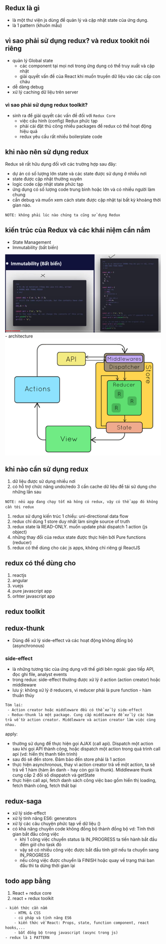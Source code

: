 ## Redux là gì
- là một thư viện js dùng để quản lý và cập nhật state của ứng dụng.
- là 1 pattern (khuôn mẫu)

## vì sao phải sử dụng redux? và redux tookit nói riêng
- quản lý Global state
    - các component tại mọi nơi trong ứng dụng có thể truy xuất và cập nhật
    - giải quyết vấn đề của React khi muốn truyền dữ liệu vào các cấp con cháu
- dễ dàng debug
- xử lý caching dữ liệu trên server

### vì sao phải sử dụng redux toolkit?
- sinh ra để giải quyết các vấn đề đối với `Redux Core`
    - việc cấu hình (config) Redux phức tạp
    - phải cài đặt thủ công nhiều packages để redux có thể hoạt động hiệu quả
    - redux yêu cầu rất nhiều boilerplate code

## khi nào nên sử dụng redux
Redux sẽ rất hữu dụng đối với các trường hợp sau đây:
- dự án có số lượng lớn state và các state được sử dụng ở nhiều nơi
- state được cập nhật thường xuyên
- logic code cập nhật state phức tạp
- ứng dụng có số lượng code trung bình hoặc lớn và có nhiều người làm chung
- cần debug và muốn xem cách state được cập nhật tại bất kỳ khoảng thời gian nào.

`NOTE: không phải lúc nào chúng ta cũng sử dụng Redux`

## kiến trúc của Redux và các khái niệm cần nắm
- State Management
- Immutability (bất biến)
<img src='./images/immutability.JPG' >
- architecture
<img src='./images/architecture.gif' >

## khi nào cần sử dụng redux
1. dữ liệu được sử dụng nhiều nơi
2. có hỗ trợ chức năng undo/redo
3 cần cache dữ liệu để tái sử dụng cho những lần sau

`NOTE: nếu app đang chạy tốt mà hông có redux, vậy có thể app đó không cần tới redux`

1. redux sử dụng kiến trúc 1 chiều: uni-directional data flow
2. redux chỉ dùng 1 store duy nhất làm single source of truth
3. redux state là READ-ONLY. muốn update phải dispatch 1 action (js object)
4. những thay đổi của redux state được thực hiện bởi Pure functions (reducer)
5. redux có thể dùng cho các js apps, không chỉ riêng gì ReactJS

## redux có thể dùng cho
1. reactjs
2. angular
3. vuejs
4. pure javascript app
5. orhter javascript app

## redux toolkit

## redux-thunk
- Dùng để xử lý side-effect và các hoạt động không đồng bộ (asynchronous)

### side-effect
- là những tương tác của ứng dụng với thế giới bên ngoài: giao tiếp API, đọc ghi file, analyst events
- trong redux: side-effect thường được xử lý ở action (action creator) hoặc middleware
- lưu ý: không xử lý ở reducers, vì reducer phải là pure function - hàm thuần thúy
```
Tóm lại: 
 - Action creator hoặc middleware đều có thể xử lý side-effect
 - Redux-thunk là một package. Cung cấp middleware để xử lý các hàm trả về từ action creator. Middleware và action creator làm việc cùng nhau.
```

apply:
- thường sử dụng để thực hiện gọi AJAX (call api). Dispatch một action sau khi gọi API thành công, hoặc dispatch một action trong quá trình call api (vd: hiển thị thanh tiến trình)
- sau đó sẽ đến store. Đảm bảo đến store phải là 1 action
- thực hiện asynchronous, thay vì action creator trả về một action, ta sẽ trả về 1 hàm (hàm ẩn danh - hay còn gọi là thunk). Middleware thunk cung cấp 2 đối số disppatch và getState
- thực hiện call api, fetch danh sách công việc bao gồm hiển thị loading, fetch thành công, fetch thất bại

## redux-saga
- xử lý side-effect
- xử lý tính năng ES6: generators
- xử lý các câu chuyện phức tạp về dữ liệu ()
- có khả năng chuyển code không đồng bộ thành đồng bộ
vd: Tính thời gian bắt đầu công việc
    - khi 1 công việc chuyển status là IN_PROGRESS ta tiến hành bắt đầu đếm giờ cho task đó
    - vậy sẽ có nhiều công việc được bắt đầu tính giờ nếu ta chuyển sang IN_PROGRESS
    - nếu công việc được chuyển là FINISH hoặc quay về trạng thái ban đầu thì ta dừng thời gian lại

## todo app bằng
1. React + redux core
2. react + redux toolkit

```
- kiến thức cần nắm
    - HTML & CSS
    - cú pháp và tính năng ES6
    - kiến thức về React: Props, state, function component, react hooks,...
    - bất đồng bộ trong javascript (async trong js)
- redux là 1 PATTERN
```
